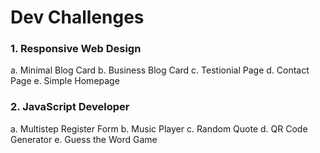 # Dev Challenges

### 1. Responsive Web Design

a. Minimal Blog Card
b. Business Blog Card
c. Testionial Page
d. Contact Page
e. Simple Homepage

### 2. JavaScript Developer

a. Multistep Register Form
b. Music Player
c. Random Quote
d. QR Code Generator
e. Guess the Word Game
